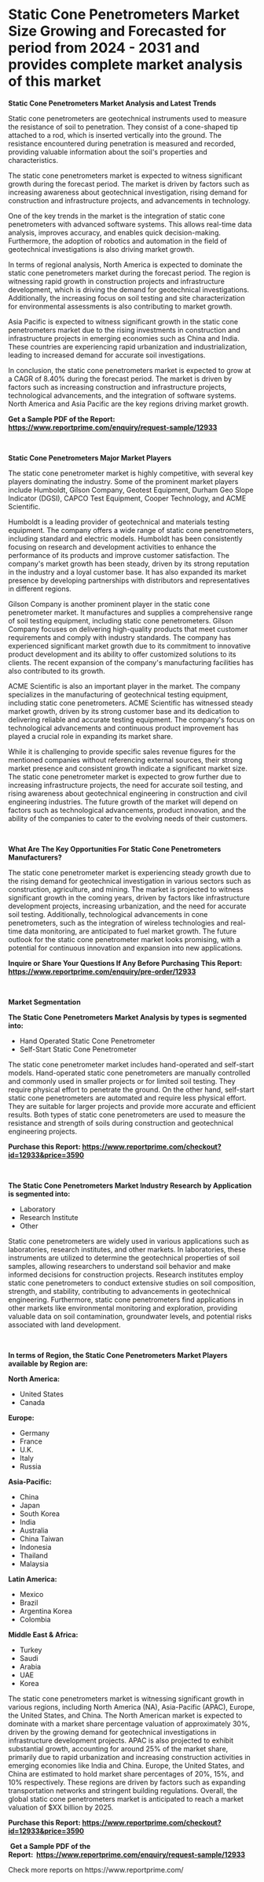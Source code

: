 <p><h1>Static Cone Penetrometers Market Size Growing and Forecasted for period from 2024 - 2031 and provides complete market analysis of this market</h1></p><p><strong>Static Cone Penetrometers Market Analysis and Latest Trends</strong></p>
<p><p>Static cone penetrometers are geotechnical instruments used to measure the resistance of soil to penetration. They consist of a cone-shaped tip attached to a rod, which is inserted vertically into the ground. The resistance encountered during penetration is measured and recorded, providing valuable information about the soil's properties and characteristics.</p><p>The static cone penetrometers market is expected to witness significant growth during the forecast period. The market is driven by factors such as increasing awareness about geotechnical investigation, rising demand for construction and infrastructure projects, and advancements in technology.</p><p>One of the key trends in the market is the integration of static cone penetrometers with advanced software systems. This allows real-time data analysis, improves accuracy, and enables quick decision-making. Furthermore, the adoption of robotics and automation in the field of geotechnical investigations is also driving market growth.</p><p>In terms of regional analysis, North America is expected to dominate the static cone penetrometers market during the forecast period. The region is witnessing rapid growth in construction projects and infrastructure development, which is driving the demand for geotechnical investigations. Additionally, the increasing focus on soil testing and site characterization for environmental assessments is also contributing to market growth.</p><p>Asia Pacific is expected to witness significant growth in the static cone penetrometers market due to the rising investments in construction and infrastructure projects in emerging economies such as China and India. These countries are experiencing rapid urbanization and industrialization, leading to increased demand for accurate soil investigations.</p><p>In conclusion, the static cone penetrometers market is expected to grow at a CAGR of 8.40% during the forecast period. The market is driven by factors such as increasing construction and infrastructure projects, technological advancements, and the integration of software systems. North America and Asia Pacific are the key regions driving market growth.</p></p>
<p><strong>Get a Sample PDF of the Report:&nbsp; <a href="https://www.reportprime.com/enquiry/request-sample/12933">https://www.reportprime.com/enquiry/request-sample/12933</a></strong></p>
<p>&nbsp;</p>
<p><strong>Static Cone Penetrometers Major Market Players</strong></p>
<p><p>The static cone penetrometer market is highly competitive, with several key players dominating the industry. Some of the prominent market players include Humboldt, Gilson Company, Geotest Equipment, Durham Geo Slope Indicator (DGSI), CAPCO Test Equipment, Cooper Technology, and ACME Scientific.</p><p>Humboldt is a leading provider of geotechnical and materials testing equipment. The company offers a wide range of static cone penetrometers, including standard and electric models. Humboldt has been consistently focusing on research and development activities to enhance the performance of its products and improve customer satisfaction. The company's market growth has been steady, driven by its strong reputation in the industry and a loyal customer base. It has also expanded its market presence by developing partnerships with distributors and representatives in different regions.</p><p>Gilson Company is another prominent player in the static cone penetrometer market. It manufactures and supplies a comprehensive range of soil testing equipment, including static cone penetrometers. Gilson Company focuses on delivering high-quality products that meet customer requirements and comply with industry standards. The company has experienced significant market growth due to its commitment to innovative product development and its ability to offer customized solutions to its clients. The recent expansion of the company's manufacturing facilities has also contributed to its growth.</p><p>ACME Scientific is also an important player in the market. The company specializes in the manufacturing of geotechnical testing equipment, including static cone penetrometers. ACME Scientific has witnessed steady market growth, driven by its strong customer base and its dedication to delivering reliable and accurate testing equipment. The company's focus on technological advancements and continuous product improvement has played a crucial role in expanding its market share.</p><p>While it is challenging to provide specific sales revenue figures for the mentioned companies without referencing external sources, their strong market presence and consistent growth indicate a significant market size. The static cone penetrometer market is expected to grow further due to increasing infrastructure projects, the need for accurate soil testing, and rising awareness about geotechnical engineering in construction and civil engineering industries. The future growth of the market will depend on factors such as technological advancements, product innovation, and the ability of the companies to cater to the evolving needs of their customers.</p></p>
<p>&nbsp;</p>
<p><strong>What Are The Key Opportunities For Static Cone Penetrometers Manufacturers?</strong></p>
<p><p>The static cone penetrometer market is experiencing steady growth due to the rising demand for geotechnical investigation in various sectors such as construction, agriculture, and mining. The market is projected to witness significant growth in the coming years, driven by factors like infrastructure development projects, increasing urbanization, and the need for accurate soil testing. Additionally, technological advancements in cone penetrometers, such as the integration of wireless technologies and real-time data monitoring, are anticipated to fuel market growth. The future outlook for the static cone penetrometer market looks promising, with a potential for continuous innovation and expansion into new applications.</p></p>
<p><strong>Inquire or Share Your Questions If Any Before Purchasing This Report: <a href="https://www.reportprime.com/enquiry/pre-order/12933">https://www.reportprime.com/enquiry/pre-order/12933</a></strong></p>
<p>&nbsp;</p>
<p><strong>Market Segmentation</strong></p>
<p><strong>The Static Cone Penetrometers Market Analysis by types is segmented into:</strong></p>
<p><ul><li>Hand Operated Static Cone Penetrometer</li><li>Self-Start Static Cone Penetrometer</li></ul></p>
<p><p>The static cone penetrometer market includes hand-operated and self-start models. Hand-operated static cone penetrometers are manually controlled and commonly used in smaller projects or for limited soil testing. They require physical effort to penetrate the ground. On the other hand, self-start static cone penetrometers are automated and require less physical effort. They are suitable for larger projects and provide more accurate and efficient results. Both types of static cone penetrometers are used to measure the resistance and strength of soils during construction and geotechnical engineering projects.</p></p>
<p><strong>Purchase this Report:&nbsp;<a href="https://www.reportprime.com/checkout?id=12933&price=3590">https://www.reportprime.com/checkout?id=12933&price=3590</a></strong></p>
<p>&nbsp;</p>
<p><strong>The Static Cone Penetrometers Market Industry Research by Application is segmented into:</strong></p>
<p><ul><li>Laboratory</li><li>Research Institute</li><li>Other</li></ul></p>
<p><p>Static cone penetrometers are widely used in various applications such as laboratories, research institutes, and other markets. In laboratories, these instruments are utilized to determine the geotechnical properties of soil samples, allowing researchers to understand soil behavior and make informed decisions for construction projects. Research institutes employ static cone penetrometers to conduct extensive studies on soil composition, strength, and stability, contributing to advancements in geotechnical engineering. Furthermore, static cone penetrometers find applications in other markets like environmental monitoring and exploration, providing valuable data on soil contamination, groundwater levels, and potential risks associated with land development.</p></p>
<p>&nbsp;</p>
<p><strong>In terms of Region, the Static Cone Penetrometers Market Players available by Region are:</strong></p>
<p>
    <p> <strong> North America: </strong>
        <ul>
            <li>United States</li>
            <li>Canada</li>
        </ul>
        </p> 
    <p> <strong> Europe: </strong>
        <ul>
            <li>Germany</li>
            <li>France</li>
            <li>U.K.</li>
            <li>Italy</li>
            <li>Russia</li>
        </ul>
        </p> 
    <p> <strong> Asia-Pacific: </strong>
        <ul>
            <li>China</li>
            <li>Japan</li>
            <li>South Korea</li>
            <li>India</li>
            <li>Australia</li>
            <li>China Taiwan</li>
            <li>Indonesia</li>
            <li>Thailand</li>
            <li>Malaysia</li>
        </ul>
        </p> 
    <p> <strong> Latin America: </strong>
        <ul>
            <li>Mexico</li>
            <li>Brazil</li>
            <li>Argentina Korea</li>
            <li>Colombia</li>
        </ul>
        </p> 
    <p> <strong> Middle East & Africa: </strong>
        <ul>
            <li>Turkey</li>
            <li>Saudi</li>
            <li>Arabia</li>
            <li>UAE</li>
            <li>Korea</li>
        </ul>
    </p>
    </p>
<p><p>The static cone penetrometers market is witnessing significant growth in various regions, including North America (NA), Asia-Pacific (APAC), Europe, the United States, and China. The North American market is expected to dominate with a market share percentage valuation of approximately 30%, driven by the growing demand for geotechnical investigations in infrastructure development projects. APAC is also projected to exhibit substantial growth, accounting for around 25% of the market share, primarily due to rapid urbanization and increasing construction activities in emerging economies like India and China. Europe, the United States, and China are estimated to hold market share percentages of 20%, 15%, and 10% respectively. These regions are driven by factors such as expanding transportation networks and stringent building regulations. Overall, the global static cone penetrometers market is anticipated to reach a market valuation of $XX billion by 2025.</p></p>
<p><strong>Purchase this Report: <a href="https://www.reportprime.com/checkout?id=12933&price=3590">https://www.reportprime.com/checkout?id=12933&price=3590</a></strong></p>
<p>&nbsp;<strong>Get a Sample PDF of the Report:&nbsp;&nbsp;<a href="https://www.reportprime.com/enquiry/request-sample/12933">https://www.reportprime.com/enquiry/request-sample/12933</a></strong></p>
<p><strong></strong></p>
<p>Check more reports on https://www.reportprime.com/</p>